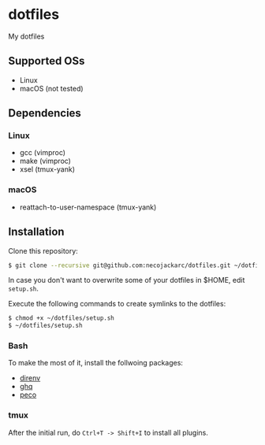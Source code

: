 # dotfiles

My dotfiles

## Supported OSs

* Linux
* macOS (not tested)

## Dependencies

### Linux

* gcc (vimproc)
* make (vimproc)
* xsel (tmux-yank)

### macOS

* reattach-to-user-namespace (tmux-yank)

## Installation
Clone this repository:

```sh
$ git clone --recursive git@github.com:necojackarc/dotfiles.git ~/dotfiles
```

In case you don't want to overwrite some of your dotfiles in $HOME, edit `setup.sh`.

Execute the following commands to create symlinks to the dotfiles:

```sh
$ chmod +x ~/dotfiles/setup.sh
$ ~/dotfiles/setup.sh
```

### Bash
To make the most of it, install the follwoing packages:

* [direnv](https://github.com/direnv/direnv)
* [ghq](https://github.com/motemen/ghq)
* [peco](https://github.com/peco/peco)

### tmux
After the initial run, do `Ctrl+T -> Shift+I` to install all plugins.

